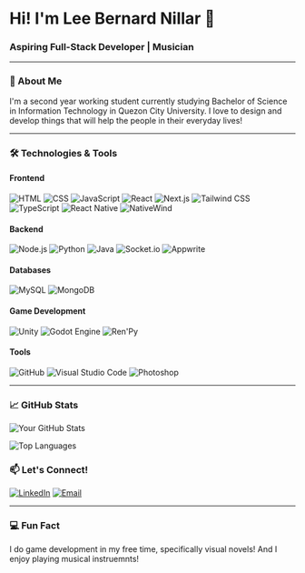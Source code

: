 # Hi! I'm Lee Bernard Nillar 👋

### Aspiring Full-Stack Developer | Musician

---

### 🚀 About Me

I'm a second year working student currently studying Bachelor of Science in Information Technology in Quezon City University. I love to
design and develop things that will help the people in their everyday lives!

---

### 🛠️ Technologies & Tools

#### Frontend
![HTML](https://img.shields.io/badge/-HTML-E34F26?style=flat-square&logo=html5&logoColor=white)
![CSS](https://img.shields.io/badge/-CSS-1572B6?style=flat-square&logo=css3&logoColor=white)
![JavaScript](https://img.shields.io/badge/-JavaScript-F7DF1E?style=flat-square&logo=javascript&logoColor=black)
![React](https://img.shields.io/badge/-React-61DAFB?style=flat-square&logo=react&logoColor=black)
![Next.js](https://img.shields.io/badge/-Next.js-000000?style=flat-square&logo=next.js&logoColor=white)
![Tailwind CSS](https://img.shields.io/badge/-Tailwind%20CSS-06B6D4?style=flat-square&logo=tailwind-css&logoColor=white)
![TypeScript](https://img.shields.io/badge/-TypeScript-3178C6?style=flat-square&logo=typescript&logoColor=white)
![React Native](https://img.shields.io/badge/-React%20Native-61DAFB?style=flat-square&logo=react&logoColor=black)
![NativeWind](https://img.shields.io/badge/-NativeWind-06B6D4?style=flat-square&logo=tailwind-css&logoColor=white)

#### Backend
![Node.js](https://img.shields.io/badge/-Node.js-339933?style=flat-square&logo=node.js&logoColor=white)
![Python](https://img.shields.io/badge/-Python-3776AB?style=flat-square&logo=python&logoColor=white)
![Java](https://img.shields.io/badge/-Java-007396?style=flat-square&logo=java&logoColor=white)
![Socket.io](https://img.shields.io/badge/-Socket.io-010101?style=flat-square&logo=socket.io&logoColor=white)
![Appwrite](https://img.shields.io/badge/-Appwrite-F02E65?style=flat-square&logo=appwrite&logoColor=white)

#### Databases
![MySQL](https://img.shields.io/badge/-MySQL-4479A1?style=flat-square&logo=mysql&logoColor=white)
![MongoDB](https://img.shields.io/badge/-MongoDB-47A248?style=flat-square&logo=mongodb&logoColor=white)

#### Game Development
![Unity](https://img.shields.io/badge/-Unity-000000?style=flat-square&logo=unity&logoColor=white)
![Godot Engine](https://img.shields.io/badge/-Godot%20Engine-478CBF?style=flat-square&logo=godot-engine&logoColor=white)
![Ren'Py](https://img.shields.io/badge/-Ren'Py-FF7F7F?style=flat-square&logo=renpy&logoColor=white)

#### Tools
![GitHub](https://img.shields.io/badge/-GitHub-181717?style=flat-square&logo=github&logoColor=white)
![Visual Studio Code](https://img.shields.io/badge/-VS%20Code-007ACC?style=flat-square&logo=visual-studio-code&logoColor=white)
![Photoshop](https://img.shields.io/badge/-Photoshop-31A8FF?style=flat-square&logo=adobe-photoshop&logoColor=white)

---

### 📈 GitHub Stats

![Your GitHub Stats](https://github-readme-stats.vercel.app/api?username=LeeePH&show_icons=true&theme=radical)

![Top Languages](https://github-readme-stats.vercel.app/api/top-langs/?username=LeeePH&layout=compact&theme=radical)


<!-- ---

### 🌟 Featured Projects

- **[Project Name 1](https://github.com/yourusername/project1)** - A brief description of the project.
- **[Project Name 2](https://github.com/yourusername/project2)** - A brief description of the project.
- **[Project Name 3](https://github.com/yourusername/project3)** - A brief description of the project.

--- -->

### 📫 Let's Connect!

[![LinkedIn](https://img.shields.io/badge/-LinkedIn-0077B5?style=flat-square&logo=linkedin&logoColor=white)](https://www.linkedin.com/in/lee-nillar-9baa09232/)
[![Email](https://img.shields.io/badge/-Email-D14836?style=flat-square&logo=gmail&logoColor=white)](mailto:nillar.leebernard.acebucheWgmail.com)

---

### 💻 Fun Fact

I do game development in my free time, specifically visual novels! And I enjoy playing musical instruemnts!
